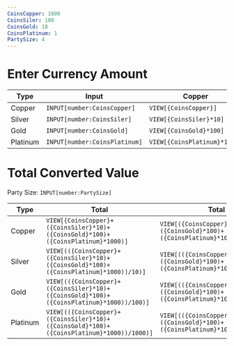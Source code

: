 ```yaml
---
CoinsCopper: 1000
CoinsSiler: 100
CoinsGold: 10
CoinsPlatinum: 1
PartySize: 4
---
```


# Enter Currency Amount

| Type     | Input                         | Copper                       | Silver                      | Gold                       | Platinum                   |
| -------- | ----------------------------- | ---------------------------- | --------------------------- | -------------------------- | -------------------------- |
| Copper   | `INPUT[number:CoinsCopper]`   | `VIEW[{CoinsCopper}]`        | `VIEW[{CoinsCopper}/10]`    | `VIEW[{CoinsCopper}/100]`  | `VIEW[{CoinsCopper}/1000]` |
| Silver   | `INPUT[number:CoinsSiler]`    | `VIEW[{CoinsSiler}*10]`      | `VIEW[{CoinsSiler}]`        | `VIEW[{CoinsSiler}/10]`    | `VIEW[{CoinsSiler}/100]`   |
| Gold     | `INPUT[number:CoinsGold]`     | `VIEW[{CoinsGold}*100]`      | `VIEW[{CoinsGold}*10]`      | `VIEW[{CoinsGold}]`        | `VIEW[{CoinsGold}/10]`     |
| Platinum | `INPUT[number:CoinsPlatinum]` | `VIEW[{CoinsPlatinum}*1000]` | `VIEW[{CoinsPlatinum}*100]` | `VIEW[{CoinsPlatinum}*10]` | `VIEW[{CoinsPlatinum}]`    |

# Total Converted Value

Party Size: `INPUT[number:PartySize]`  

| Type     | Total                                                                                                          | Total Per Player                                                                                                           |
| -------- | -------------------------------------------------------------------------------------------------------------- | -------------------------------------------------------------------------------------------------------------------------- |
| Copper   | `VIEW[{CoinsCopper}+({CoinsSiler}*10)+({CoinsGold}*100)+({CoinsPlatinum}*1000)]`          | `VIEW[({CoinsCopper}+({CoinsSiler}*10)+({CoinsGold}*100)+({CoinsPlatinum}*1000))/{PartySize}]`        |
| Silver   | `VIEW[(({CoinsCopper}+({CoinsSiler}*10)+({CoinsGold}*100)+({CoinsPlatinum}*1000))/10)]`   | `VIEW[(({CoinsCopper}+({CoinsSiler}*10)+({CoinsGold}*100)+({CoinsPlatinum}*1000))/10)/{PartySize}]`   |
| Gold     | `VIEW[(({CoinsCopper}+({CoinsSiler}*10)+({CoinsGold}*100)+({CoinsPlatinum}*1000))/100)]`  | `VIEW[(({CoinsCopper}+({CoinsSiler}*10)+({CoinsGold}*100)+({CoinsPlatinum}*1000))/100)/{PartySize}]`  |
| Platinum | `VIEW[(({CoinsCopper}+({CoinsSiler}*10)+({CoinsGold}*100)+({CoinsPlatinum}*1000))/1000)]` | `VIEW[(({CoinsCopper}+({CoinsSiler}*10)+({CoinsGold}*100)+({CoinsPlatinum}*1000))/1000)/{PartySize}]` | 
